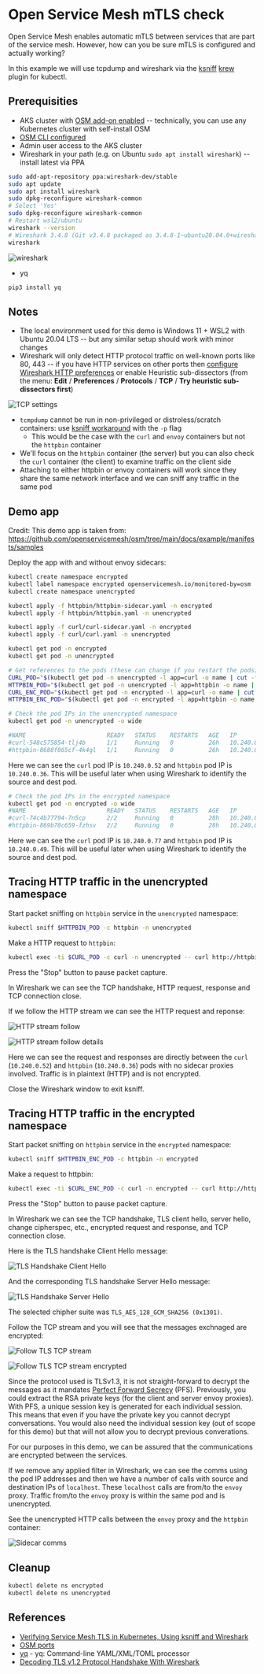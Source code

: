 Open Service Mesh mTLS check
============================

Open Service Mesh enables automatic mTLS between services that are part of the service mesh.  However, how can you be sure mTLS is configured and actually working?

In this example we will use tcpdump and wireshark via the [ksniff](https://github.com/eldadru/ksniff) [krew](https://krew.sigs.k8s.io/) plugin for kubectl.

Prerequisities
--------------

* AKS cluster with [OSM add-on enabled](https://docs.microsoft.com/en-us/azure/aks/open-service-mesh-deploy-addon-az-cli#install-the-osm-aks-add-on-on-your-cluster) -- technically, you can use any Kubernetes cluster with self-install OSM
* [OSM CLI configured](https://docs.microsoft.com/en-us/azure/aks/open-service-mesh-binary?pivots=client-operating-system-linux#configure-osm-cli-variables-with-an-osm_config-file)
* Admin user access to the AKS cluster
* Wireshark in your path (e.g. on Ubuntu `sudo apt install wireshark`) -- install latest via PPA

```sh
sudo add-apt-repository ppa:wireshark-dev/stable
sudo apt update
sudo apt install wireshark
sudo dpkg-reconfigure wireshark-common
# Select 'Yes'
sudo dpkg-reconfigure wireshark-common
# Restart wsl2/ubuntu
wireshark --version
# Wireshark 3.4.8 (Git v3.4.8 packaged as 3.4.8-1~ubuntu20.04.0+wiresharkdevstable1)
wireshark
```

![wireshark](img/wireshark.png "Wireshark")

* yq

```sh
pip3 install yq
```

Notes
-----

* The local environment used for this demo is Windows 11 + WSL2 with Ubuntu 20.04 LTS -- but any similar setup should work with minor changes
* Wireshark will only detect HTTP protocol traffic on well-known ports like 80, 443 -- if you have HTTP services on other ports then [configure Wireshark HTTP preferences](https://wiki.wireshark.org/HTTP_Preferences) or enable Heuristic sub-dissectors (from the menu: **Edit** / **Preferences** / **Protocols** / **TCP** / **Try heuristic sub-dissectors first**)

![TCP settings](img/try-heuristic-sub-dissectors-first-2.png "Try heuristic sub-dissectors first")

* `tcmpdump` cannot be run in non-privileged or distroless/scratch containers: use [ksniff workaround](https://github.com/eldadru/ksniff#non-privileged-and-scratch-pods) with the `-p` flag
    * This would be the case with the `curl` and `envoy` containers but not the `httpbin` container
* We'll focus on the `httpbin` container (the server) but you can also check the `curl` container (the client) to examine traffic on the client side
* Attaching to either httpbin or envoy containers will work since they share the same network interface and we can sniff any traffic in the same pod

Demo app
--------

Credit: This demo app is taken from: https://github.com/openservicemesh/osm/tree/main/docs/example/manifests/samples

Deploy the app with and without envoy sidecars:

```sh
kubectl create namespace encrypted
kubectl label namespace encrypted openservicemesh.io/monitored-by=osm
kubectl create namespace unencrypted

kubectl apply -f httpbin/httpbin-sidecar.yaml -n encrypted
kubectl apply -f httpbin/httpbin.yaml -n unencrypted

kubectl apply -f curl/curl-sidecar.yaml -n encrypted
kubectl apply -f curl/curl.yaml -n unencrypted

kubectl get pod -n encrypted
kubectl get pod -n unencrypted

# Get references to the pods (these can change if you restart the pods)
CURL_POD="$(kubectl get pod -n unencrypted -l app=curl -o name | cut -f 2,2 -d '/')"
HTTPBIN_POD="$(kubectl get pod -n unencrypted -l app=httpbin -o name | cut -f 2,2 -d '/')"
CURL_ENC_POD="$(kubectl get pod -n encrypted -l app=curl -o name | cut -f 2,2 -d '/')"
HTTPBIN_ENC_POD="$(kubectl get pod -n encrypted -l app=httpbin -o name | cut -f 2,2 -d '/')"

# Check the pod IPs in the unencrypted namespace
kubectl get pod -n unencrypted -o wide

#NAME                       READY   STATUS    RESTARTS   AGE   IP            NODE                                NOMINATED NODE   READINESS GATES
#curl-548c575854-tlj4b      1/1     Running   0          26h   10.240.0.52   aks-nodepool1-38579899-vmss000001   <none>           <none>
#httpbin-8688f865cf-4k4gl   1/1     Running   0          26h   10.240.0.36   aks-nodepool1-38579899-vmss000001   <none>           <none>
```

Here we can see the `curl` pod IP is `10.240.0.52` and `httpbin` pod IP is `10.240.0.36`.  This will be useful later when using Wireshark to identify the source and dest pod.

```sh
# Check the pod IPs in the encrypted namespace
kubectl get pod -n encrypted -o wide
#NAME                       READY   STATUS    RESTARTS   AGE   IP            NODE                                NOMINATED NODE   READINESS GATES
#curl-74c4b77794-7n5cp      2/2     Running   0          28h   10.240.0.77   aks-nodepool1-38579899-vmss000002   <none>           <none>
#httpbin-869b78c659-fzhsv   2/2     Running   0          28h   10.240.0.49   aks-nodepool1-38579899-vmss000001   <none>           <none>
```

Here we can see the `curl` pod IP is `10.240.0.77` and `httpbin` pod IP is `10.240.0.49`.  This will be useful later when using Wireshark to identify the source and dest pod.


Tracing HTTP traffic in the unencrypted namespace
-------------------------------------------------

Start packet sniffing on `httpbin` service in the `unencrypted` namespace:

```sh
kubectl sniff $HTTPBIN_POD -c httpbin -n unencrypted
```

Make a HTTP request to `httpbin`:

```sh
kubectl exec -ti $CURL_POD -c curl -n unencrypted -- curl http://httpbin/
```

Press the "Stop" button to pause packet capture.

In Wireshark we can see the TCP handshake, HTTP request, response and TCP connection close.

If we follow the HTTP stream we can see the HTTP request and reponse:

![HTTP stream follow](img/http-stream-follow.png "Follow HTTP stream")

![HTTP stream follow details](img/http-stream-follow-2.png "Follow HTTP stream details")

Here we can see the request and responses are directly between the `curl` (`10.240.0.52`) and `httpbin` (`10.240.0.36`) pods with no sidecar proxies involved.  Traffic is in plaintext (HTTP) and is not encrypted.

Close the Wireshark window to exit ksniff.

Tracing HTTP traffic in the encrypted namespace
-----------------------------------------------

Start packet sniffing on `httpbin` service in the `encrypted` namespace:

```sh
kubectl sniff $HTTPBIN_ENC_POD -c httpbin -n encrypted
```

Make a request to httpbin:

```sh
kubectl exec -ti $CURL_ENC_POD -c curl -n encrypted -- curl http://httpbin/
```

Press the "Stop" button to pause packet capture.

In Wireshark we can see the TCP handshake, TLS client hello, server hello, change cipherspec, etc., encrypted request and response, and TCP connection close.

Here is the TLS handshake Client Hello message:

![TLS Handshake Client Hello](img/client-hello.png "Client Hello")

And the corresponding TLS handshake Server Hello message:

![TLS Handshake Server Hello](img/server-hello.png "Server Hello")

The selected chipher suite was `TLS_AES_128_GCM_SHA256 (0x1301)`.

Follow the TCP stream and you will see that the messages exchnaged are encrypted:

![Follow TLS TCP stream](img/follow-tcp-stream-tls.png "Follow TLS TCP stream")

![Follow TLS TCP stream encrypted](img/follow-tcp-stream-tls-2.png "Follow TLS TCP stream encrypted")

Since the protocol used is TLSv1.3, it is not straight-forward to decrypt the messages as it mandates [Perfect Forward Secrecy](https://en.wikipedia.org/wiki/Forward_secrecy) (PFS).  Previously, you could extract the RSA private keys (for the client and server envoy proxies).  With PFS, a unique session key is generated for each individual session.  This means that even if you have the private key you cannot decrypt conversations.  You would also need the individual session key (out of scope for this demo) but that will not allow you to decrypt previous converations.

For our purposes in this demo, we can be assured that the communications are encrypted between the services.

If we remove any applied filter in Wireshark, we can see the comms using the pod IP addresses and then we have a number of calls with source and destination IPs of `localhost`.  These `localhost` calls are from/to the `envoy` proxy.  Traffic from/to the `envoy` proxy is within the same pod and is unencrypted.

See the unencrypted HTTP calls between the `envoy` proxy and the `httpbin` container:

![Sidecar comms](img/sidecar-comms.png "Sidecar comms")

Cleanup
-------

```sh
kubectl delete ns encrypted
kubectl delete ns unencrypted
```

References
----------

* [Verifying Service Mesh TLS in Kubernetes, Using ksniff and Wireshark](https://blog.getambassador.io/verifying-service-mesh-tls-in-kubernetes-using-ksniff-and-wireshark-454b1e3f4dc9)
* [OSM ports](https://release-v0-11.docs.openservicemesh.io/docs/guides/app_onboarding/prereqs/#ports)
* [yq](https://kislyuk.github.io/yq/) - yq: Command-line YAML/XML/TOML processor
* [Decoding TLS v1.2 Protocol Handshake With Wireshark](https://www.thesecmaster.com/decoding-tls-v1-2-protocol-handshake-with-wireshark/)

